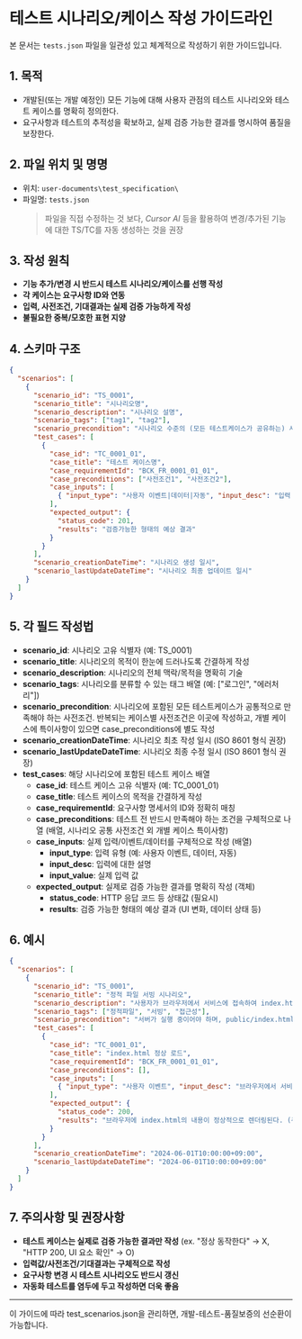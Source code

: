 # 테스트 시나리오/케이스 작성 가이드라인

본 문서는 `tests.json` 파일을 일관성 있고 체계적으로 작성하기 위한 가이드입니다.

## 1. 목적
- 개발된(또는 개발 예정인) 모든 기능에 대해 사용자 관점의 테스트 시나리오와 테스트 케이스를 명확히 정의한다.
- 요구사항과 테스트의 추적성을 확보하고, 실제 검증 가능한 결과를 명시하여 품질을 보장한다.

## 2. 파일 위치 및 명명
- 위치: `user-documents\test_specification\`
- 파일명: `tests.json`
   > 파일을 직접 수정하는 것 보다, *Cursor AI* 등을 활용하여 변경/추가된 기능에 대한 TS/TC를 자동 생성하는 것을 권장

## 3. 작성 원칙
- **기능 추가/변경 시 반드시 테스트 시나리오/케이스를 선행 작성**
- **각 케이스는 요구사항 ID와 연동**
- **입력, 사전조건, 기대결과는 실제 검증 가능하게 작성**
- **불필요한 중복/모호한 표현 지양**

## 4. 스키마 구조
```json
{
  "scenarios": [
    {
      "scenario_id": "TS_0001",
      "scenario_title": "시나리오명",
      "scenario_description": "시나리오 설명",
      "scenario_tags": ["tag1", "tag2"],
      "scenario_precondition": "시나리오 수준의 (모든 테스트케이스가 공유하는) 사전조건",
      "test_cases": [
        {
          "case_id": "TC_0001_01",
          "case_title": "테스트 케이스명",
          "case_requirementId": "BCK_FR_0001_01_01",
          "case_preconditions": ["사전조건1", "사전조건2"],
          "case_inputs": [
            { "input_type": "사용자 이벤트|데이터|자동", "input_desc": "입력 설명", "input_value": "값" }
          ],
          "expected_output": {
            "status_code": 201,
            "results": "검증가능한 형태의 예상 결과"
          }
        }
      ],
      "scenario_creationDateTime": "시나리오 생성 일시",
      "scenario_lastUpdateDateTime": "시나리오 최종 업데이트 일시"
    }
  ]
}
```

## 5. 각 필드 작성법
- **scenario_id**: 시나리오 고유 식별자 (예: TS_0001)
- **scenario_title**: 시나리오의 목적이 한눈에 드러나도록 간결하게 작성
- **scenario_description**: 시나리오의 전체 맥락/목적을 명확히 기술
- **scenario_tags**: 시나리오를 분류할 수 있는 태그 배열 (예: ["로그인", "에러처리"])
- **scenario_precondition**: 시나리오에 포함된 모든 테스트케이스가 공통적으로 만족해야 하는 사전조건. 반복되는 케이스별 사전조건은 이곳에 작성하고, 개별 케이스에 특이사항이 있으면 case_preconditions에 별도 작성
- **scenario_creationDateTime**: 시나리오 최초 작성 일시 (ISO 8601 형식 권장)
- **scenario_lastUpdateDateTime**: 시나리오 최종 수정 일시 (ISO 8601 형식 권장)
- **test_cases**: 해당 시나리오에 포함된 테스트 케이스 배열
  - **case_id**: 테스트 케이스 고유 식별자 (예: TC_0001_01)
  - **case_title**: 테스트 케이스의 목적을 간결하게 작성
  - **case_requirementId**: 요구사항 명세서의 ID와 정확히 매칭
  - **case_preconditions**: 테스트 전 반드시 만족해야 하는 조건을 구체적으로 나열 (배열, 시나리오 공통 사전조건 외 개별 케이스 특이사항)
  - **case_inputs**: 실제 입력/이벤트/데이터를 구체적으로 작성 (배열)
    - **input_type**: 입력 유형 (예: 사용자 이벤트, 데이터, 자동)
    - **input_desc**: 입력에 대한 설명
    - **input_value**: 실제 입력 값
  - **expected_output**: 실제로 검증 가능한 결과를 명확히 작성 (객체)
    - **status_code**: HTTP 응답 코드 등 상태값 (필요시)
    - **results**: 검증 가능한 형태의 예상 결과 (UI 변화, 데이터 상태 등)

## 6. 예시
```json
{
  "scenarios": [
    {
      "scenario_id": "TS_0001",
      "scenario_title": "정적 파일 서빙 시나리오",
      "scenario_description": "사용자가 브라우저에서 서비스에 접속하여 index.html 및 정적 리소스를 정상적으로 받아볼 수 있다.",
      "scenario_tags": ["정적파일", "서빙", "접근성"],
      "scenario_precondition": "서버가 실행 중이어야 하며, public/index.html 파일이 존재해야 한다.",
      "test_cases": [
        {
          "case_id": "TC_0001_01",
          "case_title": "index.html 정상 로드",
          "case_requirementId": "BCK_FR_0001_01_01",
          "case_preconditions": [],
          "case_inputs": [
            { "input_type": "사용자 이벤트", "input_desc": "브라우저에서 서비스 메인 URL 접속", "input_value": "http://localhost:3000/" }
          ],
          "expected_output": {
            "status_code": 200,
            "results": "브라우저에 index.html의 내용이 정상적으로 렌더링된다. (주요 UI 요소 확인)"
          }
        }
      ],
      "scenario_creationDateTime": "2024-06-01T10:00:00+09:00",
      "scenario_lastUpdateDateTime": "2024-06-01T10:00:00+09:00"
    }
  ]
}
```

## 7. 주의사항 및 권장사항
- **테스트 케이스는 실제로 검증 가능한 결과만 작성** (ex. "정상 동작한다" → X, "HTTP 200, UI 요소 확인" → O)
- **입력값/사전조건/기대결과는 구체적으로 작성**
- **요구사항 변경 시 테스트 시나리오도 반드시 갱신**
- **자동화 테스트를 염두에 두고 작성하면 더욱 좋음**

---
이 가이드에 따라 test_scenarios.json을 관리하면, 개발-테스트-품질보증의 선순환이 가능합니다. 